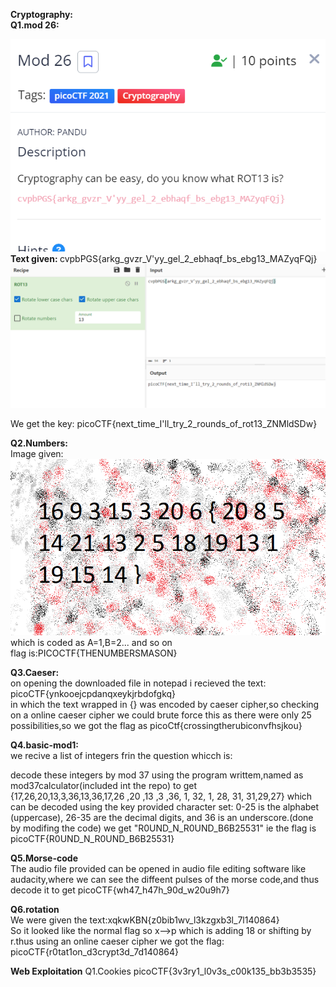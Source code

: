 <b>Cryptography:<br>
Q1.mod 26:

![Q1](<Screenshot 2023-10-27 004917.png>)<br>
Text given: </b>cvpbPGS{arkg_gvzr_V'yy_gel_2_ebhaqf_bs_ebg13_MAZyqFQj}
![Solution](<Screenshot 2023-10-27 005011.png>)<br>

We get the key: picoCTF{next_time_I'll_try_2_rounds_of_rot13_ZNMldSDw}


<b>Q2.Numbers:<br></b>
Image given:
![Alt text](the_numbers.png)<br>
which is coded as A=1,B=2... and so on<br>
flag is:PICOCTF{THENUMBERSMASON}


<b>Q3.Caeser:<br></b>
on opening the downloaded file in notepad i recieved the text:<br>
picoCTF{ynkooejcpdanqxeykjrbdofgkq}<br>
in which the text wrapped in {} was encoded by caeser cipher,so checking on a online caeser cipher we could brute force this as there were only 25 possibilities,so we got the flag as picoCtf{crossingtherubiconvfhsjkou}


<b>Q4.basic-mod1:<br></b>
we recive a list of integers frin the question whicch is:

decode these integers by mod 37 using the program writtem,named as mod37calculator(included int the repo) to get<br>
{17,26,20,13,3,36,13,36,17,26 ,20 ,13 ,3 ,36, 1, 32, 1, 28, 31, 31,29,27}
which can be decoded using the key provided character set: 0-25 is the alphabet (uppercase), 26-35 are the decimal digits, and 36 is an underscore.(done by modifing the code)
we get "R0UND_N_R0UND_B6B25531" ie the flag is <br>
picoCTF{R0UND_N_R0UND_B6B25531}

<b>Q5.Morse-code<br></b>
The audio file provided can be opened in audio file editing software like audacity,where we can see the diffeent pulses of the morse code,and thus decode it to get
picoCTF{wh47_h47h_90d_w20u9h7}

<b>Q6.rotation<br></b>
We were given the text:xqkwKBN{z0bib1wv_l3kzgxb3l_7l140864}<br>
So it looked like the normal flag so x-->p which is adding 18 or shifting by r.thus using an online caeser cipher we got the flag:<br>
picoCTF{r0tat1on_d3crypt3d_7d140864}

<b>Web Exploitation</b>
Q1.Cookies
picoCTF{3v3ry1_l0v3s_c00k135_bb3b3535}